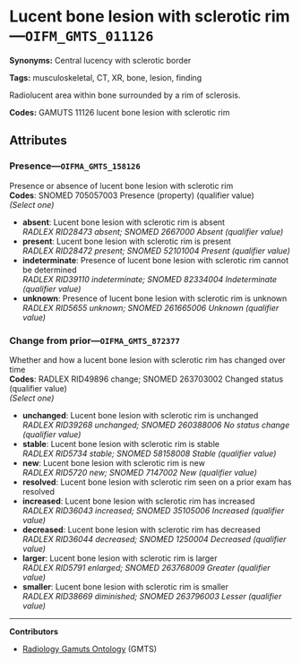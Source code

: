 # Lucent bone lesion with sclerotic rim—`OIFM_GMTS_011126`

**Synonyms:** Central lucency with sclerotic border

**Tags:** musculoskeletal, CT, XR, bone, lesion, finding

Radiolucent area within bone surrounded by a rim of sclerosis.

**Codes:** GAMUTS 11126 lucent bone lesion with sclerotic rim

## Attributes

### Presence—`OIFMA_GMTS_158126`

Presence or absence of lucent bone lesion with sclerotic rim  
**Codes**: SNOMED 705057003 Presence (property) (qualifier value)  
*(Select one)*

- **absent**: Lucent bone lesion with sclerotic rim is absent  
_RADLEX RID28473 absent; SNOMED 2667000 Absent (qualifier value)_
- **present**: Lucent bone lesion with sclerotic rim is present  
_RADLEX RID28472 present; SNOMED 52101004 Present (qualifier value)_
- **indeterminate**: Presence of lucent bone lesion with sclerotic rim cannot be determined  
_RADLEX RID39110 indeterminate; SNOMED 82334004 Indeterminate (qualifier value)_
- **unknown**: Presence of lucent bone lesion with sclerotic rim is unknown  
_RADLEX RID5655 unknown; SNOMED 261665006 Unknown (qualifier value)_

### Change from prior—`OIFMA_GMTS_872377`

Whether and how a lucent bone lesion with sclerotic rim has changed over time  
**Codes**: RADLEX RID49896 change; SNOMED 263703002 Changed status (qualifier value)  
*(Select one)*

- **unchanged**: Lucent bone lesion with sclerotic rim is unchanged  
_RADLEX RID39268 unchanged; SNOMED 260388006 No status change (qualifier value)_
- **stable**: Lucent bone lesion with sclerotic rim is stable  
_RADLEX RID5734 stable; SNOMED 58158008 Stable (qualifier value)_
- **new**: Lucent bone lesion with sclerotic rim is new  
_RADLEX RID5720 new; SNOMED 7147002 New (qualifier value)_
- **resolved**: Lucent bone lesion with sclerotic rim seen on a prior exam has resolved  
- **increased**: Lucent bone lesion with sclerotic rim has increased  
_RADLEX RID36043 increased; SNOMED 35105006 Increased (qualifier value)_
- **decreased**: Lucent bone lesion with sclerotic rim has decreased  
_RADLEX RID36044 decreased; SNOMED 1250004 Decreased (qualifier value)_
- **larger**: Lucent bone lesion with sclerotic rim is larger  
_RADLEX RID5791 enlarged; SNOMED 263768009 Greater (qualifier value)_
- **smaller**: Lucent bone lesion with sclerotic rim is smaller  
_RADLEX RID38669 diminished; SNOMED 263796003 Lesser (qualifier value)_

---

**Contributors**

- [Radiology Gamuts Ontology](https://gamuts.net/) (GMTS)